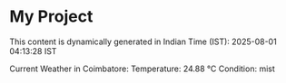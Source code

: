 # My Project

This content is dynamically generated in Indian Time (IST): 2025-08-01 04:13:28 IST


Current Weather in Coimbatore:
Temperature: 24.88 °C
Condition: mist
